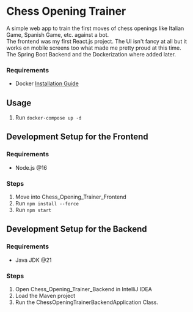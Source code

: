 # Chess Opening Trainer
A simple web app to train the first moves of chess openings like Italian Game, Spanish Game, etc. against a bot. <br /> 
The frontend was my first React.js project. The UI isn't fancy at all but it works on mobile screens too what made me pretty proud at this time. <br />
The Spring Boot Backend and the Dockerization where added later.

### Requirements
- Docker [Installation Guide](https://docs.docker.com/engine/install/)

## Usage
1. Run `docker-compose up -d`

## Development Setup for the Frontend

### Requirements
- Node.js @16

### Steps
1. Move into Chess_Opening_Trainer_Frontend
2. Run `npm install --force`
3. Run `npm start`

## Development Setup for the Backend

### Requirements 
- Java JDK @21

### Steps
1. Open Chess_Opening_Trainer_Backend in IntelliJ IDEA
2. Load the Maven project
3. Run the ChessOpeningTrainerBackendApplication Class.
